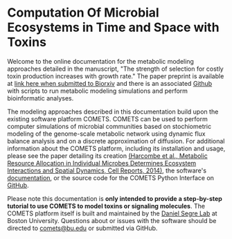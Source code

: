 # Computation Of Microbial Ecosystems in Time and Space with Toxins

Welcome to the online documentation for the metabolic modeling approaches detailed in the manuscript, "The strength of selection for costly toxin production increases with growth rate." The paper preprint is available at [link here when submitted to Biorxiv](https://www.mkdocs.org) and there is an associated [Github](https://github.com/bisesi/Toxins-Growth-Rate) with scripts to run metabolic modeling simulations and perform bioinformatic analyses.

The modeling approaches described in this documentation build upon the existing software platform COMETS. COMETS can be used to perform computer simulations of microbial communities based on stochiometric modeling of the genome-scale metabolic network using dynamic flux balance analysis and on a discrete approximation of diffusion. For additional information about the COMETS platform, including its installation and usage, please see the paper detailing its creation [(Harcombe et al., Metabolic Resource Allocation in Individual Microbes Determines Ecosystem Interactions and Spatial Dynamics, Cell Reports, 2014)](https://www.cell.com/cell-reports/fulltext/S2211-1247(14)00280-0), the software's [documentation](https://segrelab.github.io/comets-manual/), or the source code for the COMETS Python Interface on [GitHub](https://github.com/segrelab/cometspy).

Please note this documentation is **only intended to provide a step-by-step tutorial to use COMETS to model toxins or signaling molecules**. The COMETS platform itself is built and maintained by the [Daniel Segre Lab](https://www.bu.edu/segrelab/) at Boston University. Questions about or issues with the software should be directed to [comets@bu.edu](mailto:comets@bu.edu) or submitted via GitHub.

